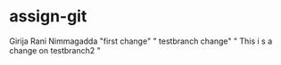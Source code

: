 # assign-git
Girija Rani Nimmagadda
"first change"
" testbranch change"
" This i s a change on testbranch2 "



